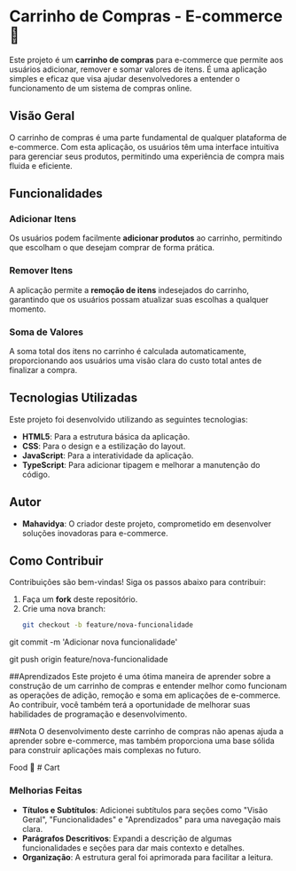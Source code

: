 # Carrinho de Compras - E-commerce 🍔

Este projeto é um **carrinho de compras** para e-commerce que permite aos usuários adicionar, remover e somar valores de itens. É uma aplicação simples e eficaz que visa ajudar desenvolvedores a entender o funcionamento de um sistema de compras online.

## Visão Geral

O carrinho de compras é uma parte fundamental de qualquer plataforma de e-commerce. Com esta aplicação, os usuários têm uma interface intuitiva para gerenciar seus produtos, permitindo uma experiência de compra mais fluida e eficiente. 

## Funcionalidades

### Adicionar Itens

Os usuários podem facilmente **adicionar produtos** ao carrinho, permitindo que escolham o que desejam comprar de forma prática.

### Remover Itens

A aplicação permite a **remoção de itens** indesejados do carrinho, garantindo que os usuários possam atualizar suas escolhas a qualquer momento.

### Soma de Valores

A soma total dos itens no carrinho é calculada automaticamente, proporcionando aos usuários uma visão clara do custo total antes de finalizar a compra.

## Tecnologias Utilizadas

Este projeto foi desenvolvido utilizando as seguintes tecnologias:

- **HTML5**: Para a estrutura básica da aplicação.
- **CSS**: Para o design e a estilização do layout.
- **JavaScript**: Para a interatividade da aplicação.
- **TypeScript**: Para adicionar tipagem e melhorar a manutenção do código.

## Autor

- **Mahavidya**: O criador deste projeto, comprometido em desenvolver soluções inovadoras para e-commerce.

## Como Contribuir

Contribuições são bem-vindas! Siga os passos abaixo para contribuir:

1. Faça um **fork** deste repositório.
2. Crie uma nova branch:
   ```bash
   git checkout -b feature/nova-funcionalidade
git commit -m 'Adicionar nova funcionalidade'

git push origin feature/nova-funcionalidade

##Aprendizados
Este projeto é uma ótima maneira de aprender sobre a construção de um carrinho de compras e entender melhor como funcionam as operações de adição, remoção e soma em aplicações de e-commerce. Ao contribuir, você também terá a oportunidade de melhorar suas habilidades de programação e desenvolvimento.

##Nota
O desenvolvimento deste carrinho de compras não apenas ajuda a aprender sobre e-commerce, mas também proporciona uma base sólida para construir aplicações mais complexas no futuro.

Food 🚀 # Cart


### Melhorias Feitas
- **Títulos e Subtítulos**: Adicionei subtítulos para seções como "Visão Geral", "Funcionalidades" e "Aprendizados" para uma navegação mais clara.
- **Parágrafos Descritivos**: Expandi a descrição de algumas funcionalidades e seções para dar mais contexto e detalhes.
- **Organização**: A estrutura geral foi aprimorada para facilitar a leitura.


 
